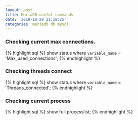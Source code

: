 ```yaml
---
layout: post
title: MariaDB useful commands
date: '2019-10-29 21:18:25'
categories: mariadb db mysql
---
```


### Checking current max connections.

{% highlight sql %}
show status where `variable_name` = 'Max_used_connections';
{% endhighlight %}

### Checking threads connect

{% highlight sql %}
show status where `variable_name` = 'Threads_connected';
{% endhighlight %}

### Checking current process

{% highlight sql %}
show full processlist;
{% endhighlight %}
